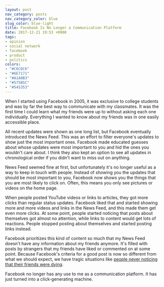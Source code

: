```yaml
---
layout: post
nav_category: posts
nav_category_color: blue
slug_color: blue-light
title: Facebook Is No Longer a Communication Platform
date: 2017-12-21 19:53 +0900
tags:
- opinion
- social network
- facebook
- product
- politics
colors:
- "#C6C6C6"
- "#6E7171"
- "#A1A0B3"
- "#575B5C"
- "#545353"
---
```


When I started using Facebook in 2005, it was exclusive to college students and was by far the best way to communicate with my classmates. It was the first time I could learn what my friends were up to without asking each one individually. Everything I wanted to know about my friends was in one easily accessible place.

All recent updates were shown as one long list, but Facebook eventually introduced the News Feed. This was an effort to filter everyone's updates to show just the most important ones. Facebook made educated guesses about whose updates were most important to you and hid the ones you wouldn't care about. I think they also kept an option to see all updates in chronological order if you didn't want to miss out on anything.

News Feed seemed fine at first, but unfortunately it's no longer useful as a way to keep in touch with people. Instead of showing you the updates that should be most important to you, Facebook now shows you the things that you are most likely to click on. Often, this means you only see pictures or videos on the home page.

When people posted YouTube videos or links to articles, they got more clicks than regular status updates. Facebook liked that and started showing more and more videos and links in the News Feed, and this made them get even more clicks. At some point, people started noticing that posts about themselves got almost no attention, while links to content would get lots of reactions. People stopped posting about themselves and started posting links instead.

Facebook prioritizes this kind of content so much that my News Feed doesn't have any information about my friends anymore. It's filled with posts by strangers that my friends have liked or commented on at some point. Because Facebook's criteria for a good post is now so different from what we should expect, we have tragic situations like [people never noticing that their friends were dying](https://twitter.com/Hellchick/status/942863353403150336).

Facebook no longer has any use to me as a communication platform. It has just turned into a click-generating machine.
